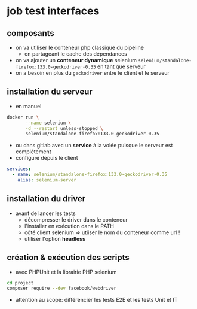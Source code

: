 # job test interfaces

## composants

* on va utiliser le conteneur php classique du pipeline
  - en partageant le cache des dépendances
* on va ajouter un **conteneur dynamique** selenium `selenium/standalone-firefox:133.0-geckodriver-0.35` en tant que serveur
* on a besoin en plus du `geckodriver` entre le client et le serveur

## installation du serveur

*  en manuel
```bash
docker run \
       --name selenium \
       -d --restart unless-stopped \
       selenium/standalone-firefox:133.0-geckodriver-0.35
```

* ou dans gitlab avec un **service** à la volée puisque le serveur est complètement
* configuré depuis le client

```yaml
services:
  - name: selenium/standalone-firefox:133.0-geckodriver-0.35
    alias: selenium-server
```

## installation du driver

* avant de lancer les tests
  - décompresser le driver dans le conteneur
  - l'installer en exécution dans le PATH
  - côté client selenium => utiiser le nom du conteneur comme url !
  - utiliser l'option **headless**


## création & exécution des scripts

* avec PHPUnit et la librairie PHP selenium

```bash
cd project
composer require --dev facebook/webdriver
```

* attention au scope: différencier les tests E2E et les tests Unit et IT